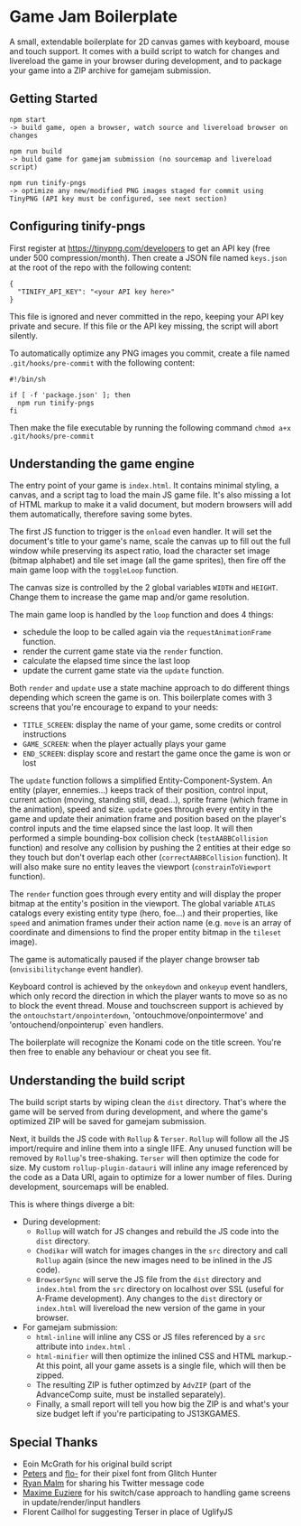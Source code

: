 Game Jam Boilerplate
====================

A small, extendable boilerplate for 2D canvas games with keyboard, mouse and touch support. It comes with a build script to watch for changes and livereload the game in your browser during development, and to package your game into a ZIP archive for gamejam submission.

Getting Started
---------------

```
npm start
-> build game, open a browser, watch source and livereload browser on changes

npm run build
-> build game for gamejam submission (no sourcemap and livereload script)

npm run tinify-pngs
-> optimize any new/modified PNG images staged for commit using TinyPNG (API key must be configured, see next section)
```

Configuring tinify-pngs
-----------------------

First register at https://tinypng.com/developers to get an API key (free under 500 compression/month). Then create a JSON file named `keys.json` at the root of the repo with the following content:

```
{
  "TINIFY_API_KEY": "<your API key here>"
}
```

This file is ignored and never committed in the repo, keeping your API key private and secure. If this file or the API key missing, the script will abort silently.

To automatically optimize any PNG images you commit, create a file named `.git/hooks/pre-commit` with the following content:

```
#!/bin/sh

if [ -f 'package.json' ]; then
  npm run tinify-pngs
fi
```

Then make the file executable by running the following command `chmod a+x .git/hooks/pre-commit`

Understanding the game engine
-----------------------------
The entry point of your game is `index.html`. It contains minimal styling, a canvas, and a script tag to load the main JS game file. It's also missing a lot of HTML markup to make it a valid document, but modern browsers will add them automatically, therefore saving some bytes.

The first JS function to trigger is the `onload` even handler. It will set the document's title to your game's name, scale the canvas up to fill out the full window while preserving its aspect ratio, load the character set image (bitmap alphabet) and tile set image (all the game sprites), then fire off the main game loop with the `toggleLoop` function.

The canvas size is controlled by the 2 global variables `WIDTH` and `HEIGHT`. Change them to increase the game map and/or game resolution.

The main game loop is handled by the `loop` function and does 4 things:
- schedule the loop to be called again via the `requestAnimationFrame` function.
- render the current game state via the `render` function.
- calculate the elapsed time since the last loop
- update the current game state via the `update` function.

Both `render` and `update` use a state machine approach to do different things depending which screen the game is on. This boilerplate comes with 3 screens that you're encourage to expand to your needs:
- `TITLE_SCREEN`: display the name of your game, some credits or control instructions
- `GAME_SCREEN`: when the player actually plays your game
- `END_SCREEN`: display score and restart the game once the game is won or lost

The `update` function follows a simplified Entity-Component-System.
An entity (player, ennemies...) keeps track of their position, control input, current action (moving, standing still, dead...), sprite frame (which frame in the animation), speed and size. `update` goes through every entity in the game and update their animation frame and position based on the player's control inputs and the time elapsed since the last loop. It will then performed a simple bounding-box collision check (`testAABBCollision` function) and resolve any collision by pushing the 2 entities at their edge so they touch but don't overlap each other (`correctAABBCollision` function). It will also make sure no entity leaves the viewport (`constrainToViewport` function).

The `render` function goes through every entity and will display the proper bitmap at the entity's position in the viewport. The global variable `ATLAS` catalogs every existing entity type (hero, foe...) and their properties, like `speed` and animation frames under their action name (e.g. `move` is an array of coordinate and dimensions to find the proper entity bitmap in the `tileset` image).

The game is automatically paused if the player change browser tab (`onvisibilitychange` event handler).

Keyboard control is achieved by the `onkeydown` and `onkeyup` event handlers, which only record the direction in which the player wants to move so as no to block the event thread.
Mouse and touchscreen support is achieved by the `ontouchstart/onpointerdown`, 'ontouchmove/onpointermove' and 'ontouchend/onpointerup` even handlers.

The boilerplate will recognize the Konami code on the title screen. You're then free to enable any behaviour or cheat you see fit.

Understanding the build script
------------------------------
The build script starts by wiping clean the `dist` directory. That's where the game will be served from during development, and where the game's optimized ZIP will be saved for gamejam submission.

Next, it builds the JS code with `Rollup` & `Terser`. `Rollup` will follow all the JS import/require and inline them into a single IIFE. Any unused function will be removed by `Rollup`'s tree-shaking. `Terser` will then optimize the code for size. My custom `rollup-plugin-datauri` will inline any image referenced by the code as a Data URI, again to optimize for a lower number of files.
During development, sourcemaps will be enabled.

This is where things diverge a bit:
- During development:
  -  `Rollup` will watch for JS changes and rebuild the JS code into the `dist` directory.
  - `Chodikar` will watch for images changes in the `src` directory and call `Rollup` again (since the new images need to be inlined in the JS code).
  - `BrowserSync` will serve the JS file from the `dist` directory and `index.html` from the `src` directory on localhost over SSL (useful for A-Frame development). Any changes to the `dist` directory or `index.html` will livereload the new version of the game in your browser.
- For gamejam submission:
  - `html-inline` will inline any CSS or JS files referenced by a `src` attribute into `index.html` .
  - `html-minifier` will then optimize the inlined CSS and HTML markup.- At this point, all your game assets is a single file, which will then be zipped.
  - The resulting ZIP is futher optimzed by `AdvZIP` (part of the AdvanceComp suite, must be installed separately).
  - Finally, a small report will tell you how big the ZIP is and what's your size budget left if you're participating to JS13KGAMES.


Special Thanks
--------------
- Eoin McGrath for his original build script
- [Peters](https://twitter.com/p1100i) and [flo-](https://twitter.com/fl0ptimus_prime) for their pixel font from Glitch Hunter
- [Ryan Malm](https://twitter.com/ryanmalm) for sharing his Twitter message code
- [Maxime Euziere](https://twitter.com/MaximeEuziere) for his switch/case approach to handling game screens in update/render/input handlers
- Florent Cailhol for suggesting Terser in place of UglifyJS
